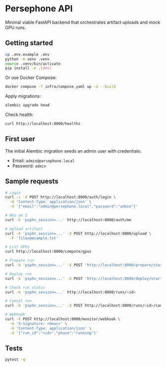 # Persephone API

Minimal viable FastAPI backend that orchestrates artifact uploads and mock GPU runs.

## Getting started

```bash
cp .env.example .env
python -m venv .venv
source .venv/bin/activate
pip install -e .[dev]
```

Or use Docker Compose:

```bash
docker compose -f infra/compose.yaml up -d --build
```

Apply migrations:

```bash
alembic upgrade head
```

Check health:

```bash
curl http://localhost:8000/healthz
```

## First user

The initial Alembic migration seeds an admin user with credentials:

- Email: `admin@persephone.local`
- Password: `admin`

## Sample requests

```bash
# Login
curl -i -X POST http://localhost:8000/auth/login \
  -H 'Content-Type: application/json' \
  -d '{"email":"admin@persephone.local","password":"admin"}'

# Who am I
curl -b 'psphn_session=...' http://localhost:8000/auth/me

# Upload artifact
curl -b 'psphn_session=...' -X POST http://localhost:8000/upload \
  -F 'file=@example.txt'

# List GPUs
curl http://localhost:8000/compute/gpus

# Prepare run
curl -b 'psphn_session=...' -X POST 'http://localhost:8000/prepare/start?runId=<id>&gpuId=a100'

# Deploy run
curl -b 'psphn_session=...' -X POST 'http://localhost:8000/deploy/start?runId=<id>'

# Check run status
curl -b 'psphn_session=...' http://localhost:8000/runs/<id>

# Cancel run
curl -b 'psphn_session=...' -X POST http://localhost:8000/runs/<id>/cancel

# Webhook
curl -X POST http://localhost:8000/monitor/webhook \
  -H 'X-Signature: <hmac>' \
  -H 'Content-Type: application/json' \
  -d '{"run_id":"<id>","phase":"running"}'
```

## Tests

```bash
pytest -q
```
